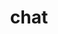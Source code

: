 ---
layout: default
categories: [bhb]
title: "chat"
brand_logo: "{{ page.client_baseurl }}/assets/images/chat_banner_white.png"
brand_color: "#6A6DB3"
favicon: "{{ page.client_baseurl }}/assets/images/logo.ico"
permalink: "{{ page.client_baseurl }}/chat.html"
---